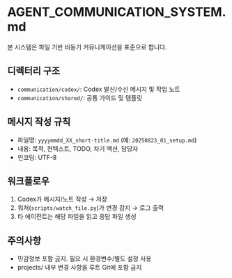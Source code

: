# AGENT_COMMUNICATION_SYSTEM.md

본 시스템은 파일 기반 비동기 커뮤니케이션을 표준으로 합니다.

## 디렉터리 구조
- `communication/codex/`: Codex 발신/수신 메시지 및 작업 노트
- `communication/shared/`: 공통 가이드 및 템플릿

## 메시지 작성 규칙
- 파일명: `yyyymmdd_XX_short-title.md` (예: `20250823_01_setup.md`)
- 내용: 목적, 컨텍스트, TODO, 차기 액션, 담당자
- 인코딩: UTF-8

## 워크플로우
1. Codex가 메시지/노트 작성 → 저장
2. 워처(`scripts/watch_file.py`)가 변경 감지 → 로그 출력
3. 타 에이전트는 해당 파일을 읽고 응답 파일 생성

## 주의사항
- 민감정보 포함 금지. 필요 시 환경변수/별도 설정 사용
- projects/ 내부 변경 사항을 루트 Git에 포함 금지

